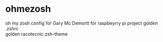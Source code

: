 # ohmezosh
oh my zosh config for Gary Mc Demortt for raspbeyrry pi project
golden .zshrc	
golden racotecnic.zsh-theme
